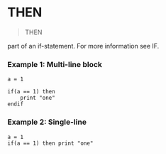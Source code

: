 # THEN

> THEN

part of an if-statement. For more information see IF.

### Example 1: Multi-line block

```
a = 1

if(a == 1) then
    print "one"
endif
```

### Example 2: Single-line

```
a = 1
if(a == 1) then print "one"
```




